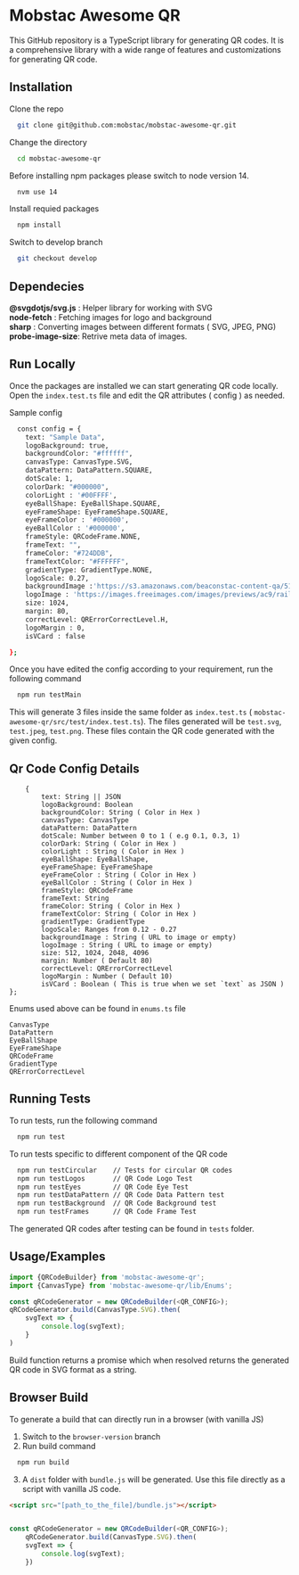 
# Mobstac Awesome QR


This GitHub repository is a TypeScript library for generating QR codes. It is a comprehensive library with a wide range of features and customizations for generating QR code.


## Installation

Clone the repo

```bash
  git clone git@github.com:mobstac/mobstac-awesome-qr.git
```

Change the directory

```bash
  cd mobstac-awesome-qr
```

Before installing npm packages please switch to node version 14.

```bash
  nvm use 14
```

Install requied packages

```bash
  npm install
```

Switch to develop branch

```bash
  git checkout develop
```
## Dependecies

**@svgdotjs/svg.js** : Helper library for working with SVG\
**node-fetch** : Fetching images for logo and background\
**sharp** : Converting images between different formats ( SVG, JPEG, PNG)\
**probe-image-size**: Retrive meta data of images.

## Run Locally

Once the packages are installed we can start generating QR code locally.
Open the `index.test.ts` file and edit the QR attributes ( config ) as needed.

Sample config 

```bash
  const config = {
    text: "Sample Data",
    logoBackground: true,
    backgroundColor: "#ffffff",
    canvasType: CanvasType.SVG,
    dataPattern: DataPattern.SQUARE,
    dotScale: 1,
    colorDark: "#000000",
    colorLight : '#00FFFF',
    eyeBallShape: EyeBallShape.SQUARE,
    eyeFrameShape: EyeFrameShape.SQUARE,
    eyeFrameColor : '#000000',
    eyeBallColor : '#000000',
    frameStyle: QRCodeFrame.NONE,
    frameText: "",
    frameColor: "#724DDB",
    frameTextColor: "#FFFFFF",
    gradientType: GradientType.NONE,
    logoScale: 0.27,
    backgroundImage :'https://s3.amazonaws.com/beaconstac-content-qa/5118/890b88c1e2c2406cafa6f6eec5240287',
    logoImage : 'https://images.freeimages.com/images/previews/ac9/railway-hdr-1361893.jpg',
    size: 1024,
    margin: 80,
    correctLevel: QRErrorCorrectLevel.H,
    logoMargin : 0,
    isVCard : false

};
```

Once you have edited the config according to your requirement, run the following command

```bash
  npm run testMain
```

This will generate 3 files inside the same folder as `index.test.ts` ( `mobstac-awesome-qr/src/test/index.test.ts`). The files generated will be `test.svg`, `test.jpeg`, `test.png`. These files contain the QR code generated with the given config.





## Qr Code Config Details

```
    {
        text: String || JSON 
        logoBackground: Boolean
        backgroundColor: String ( Color in Hex )
        canvasType: CanvasType 
        dataPattern: DataPattern
        dotScale: Number between 0 to 1 ( e.g 0.1, 0.3, 1)
        colorDark: String ( Color in Hex )
        colorLight : String ( Color in Hex )
        eyeBallShape: EyeBallShape,
        eyeFrameShape: EyeFrameShape
        eyeFrameColor : String ( Color in Hex )
        eyeBallColor : String ( Color in Hex )
        frameStyle: QRCodeFrame
        frameText: String
        frameColor: String ( Color in Hex )
        frameTextColor: String ( Color in Hex )
        gradientType: GradientType
        logoScale: Ranges from 0.12 - 0.27
        backgroundImage : String ( URL to image or empty)
        logoImage : String ( URL to image or empty)
        size: 512, 1024, 2048, 4096 
        margin: Number ( Default 80)
        correctLevel: QRErrorCorrectLevel
        logoMargin : Number ( Default 10)
        isVCard : Boolean ( This is true when we set `text` as JSON )
};
```

Enums used above can be found in `enums.ts` file

```
CanvasType
DataPattern
EyeBallShape
EyeFrameShape
QRCodeFrame
GradientType
QRErrorCorrectLevel
```
## Running Tests

To run tests, run the following command

```bash
  npm run test
```

To run tests specific to different component of the QR code

```bash
  npm run testCircular    // Tests for circular QR codes
  npm run testLogos       // QR Code Logo Test
  npm run testEyes        // QR Code Eye Test
  npm run testDataPattern // QR Code Data Pattern test
  npm run testBackground  // QR Code Background test
  npm run testFrames      // QR Code Frame Test
```

The generated QR codes after testing can be found in `tests` folder.
## Usage/Examples

```javascript
import {QRCodeBuilder} from 'mobstac-awesome-qr';
import {CanvasType} from 'mobstac-awesome-qr/lib/Enums';

const qRCodeGenerator = new QRCodeBuilder(<QR_CONFIG>);
qRCodeGenerator.build(CanvasType.SVG).then(
    svgText => {
        console.log(svgText);
    }
)

```

Build function returns a promise which when resolved returns the generated QR code in SVG format as a string.

## Browser Build
To generate a build that can directly run in a browser (with vanilla JS)
1. Switch to the `browser-version` branch 
2. Run build command
```bash
  npm run build
```
3. A `dist` folder with `bundle.js` will be generated. Use this file directly as a script with vanilla JS code.


```HTML
<script src="[path_to_the_file]/bundle.js"></script>
```

```javascript

const qRCodeGenerator = new QRCodeBuilder(<QR_CONFIG>);
    qRCodeGenerator.build(CanvasType.SVG).then(
    svgText => {
        console.log(svgText);
    })
```
